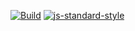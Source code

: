 [![Build](https://github.com/jeso20BTH/bikerental-simulation/actions/workflows/testing.yml/badge.svg)](https://github.com/jeso20BTH/bikerental-simulation/actions/workflows/testing.yml)
[![js-standard-style](https://img.shields.io/badge/code%20style-standard-brightgreen.svg)](http://standardjs.com)
